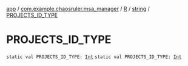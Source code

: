 [app](../../../index.md) / [com.example.chaosruler.msa_manager](../../index.md) / [R](../index.md) / [string](index.md) / [PROJECTS_ID_TYPE](.)

# PROJECTS_ID_TYPE

`static val PROJECTS_ID_TYPE: `[`Int`](https://kotlinlang.org/api/latest/jvm/stdlib/kotlin/-int/index.html)
`static val PROJECTS_ID_TYPE: `[`Int`](https://kotlinlang.org/api/latest/jvm/stdlib/kotlin/-int/index.html)